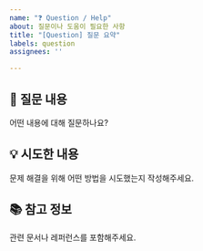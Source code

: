 ```yaml
---
name: "❓ Question / Help"
about: 질문이나 도움이 필요한 사항
title: "[Question] 질문 요약"
labels: question
assignees: ''

---
```


## 🤔 질문 내용
어떤 내용에 대해 질문하나요?

## 💡 시도한 내용
문제 해결을 위해 어떤 방법을 시도했는지 작성해주세요.

## 📚 참고 정보
관련 문서나 레퍼런스를 포함해주세요.